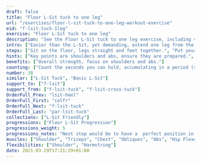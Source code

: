 ```yaml
---
draft: false
title: "Floor L-Sit tuck to one leg"
url: "/exercises/floor-l-sit-tuck-to-one-leg-workout-exercise"
eid: "f-lsit-tuck-1leg"
exercise: "Floor L-Sit tuck to one leg"
description: "See the Floor L-Sit tuck to one leg exercise, including video demonstration, instructions on how-to perform, benefits, activated body parts and related exercises."
intro: ["Easier than the L-Sit, yet demanding, extend one leg from the tuck position involves the same muscles. See it as an intermediate exercise, while practicing toward the L-Sit."]
steps: ["Sit on the floor, legs straight and feet together.", "Put your hands on the floor, near the hips.", "Press your shoulders down with your arms straight so that the hips stays of the ground.", "While pressing shoulders down, your head should be as far as possible from the shoulders.", "Raise your knees to the chest so that your feet stay off the ground.", "This Tucked L-Sit position is your starting point.", "Extend one leg without touching the ground.", "After a few seconds, bend the knee again, returning to the starting position.", "Now extend the other leg."]
hints: ["Key points are shoulders and abs, ensure they are prepared.", "Other muscles are also involved, this is a complete exercise.", "When starting, to be able to straighten the leg for a minimal duration and bring it back is already a great exercise."]
benefits: ["Overall strength, focus on shoulders and abs."]
counting: ["Count the seconds you can hold, accumulating in a period (session, day, week).", "Set an accumulated goal for a workout session, say 60secs, and do the necessary repetitions to reach that goal."]
number: 38
similar: ["L-Sit Tuck", "Basic L-Sit"]
support_to: ["f-lsit"]
support_from: ["f-lsit-tuck", "f-lsit-cross-tuck"]
OrderFull_Prev: "lsit-heel"
OrderFull_First: "calfr"
OrderFull_Next: "f-lsit-tuck"
OrderFull_Last: "par-lsit-tuck"
collections: ["L-Sit Friendly"]
progressions: ["Floor L-Sit Progression"]
progressions_weight: 5
progressions_notes: "Next step would be to have a  perfect position in one leg. Ensure is  fully straight and horizontal, or even feet higher than hips. Aim for 60 seconds in a row, 30 for each leg"
muscles: ["Shoulder", "Triceps", "Chest", "Obliques", "Abs", "Hip Flexor", "Quads"]
flexibilities: ["Shoulder", "Harmstring"]
date: 2021-03-29T17:21:29+01:00
---
```

